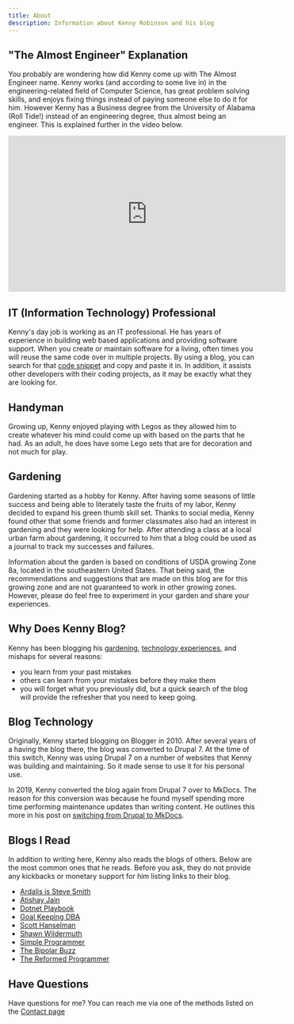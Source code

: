```yaml
---
title: About
description: Information about Kenny Robinson and his blog
---
```


## "The Almost Engineer" Explanation

You probably are wondering how did Kenny come up with 
The Almost Engineer name. Kenny works (and according to some live in) in the engineering-related field
of Computer Science, has great problem solving skills, and enjoys fixing things instead of paying 
someone else to do it for him. However Kenny has a Business degree from the University of Alabama 
(Roll Tide!) instead of an engineering degree, thus almost being an engineer.
This is explained further in the video below.

<div class="text-center">
<iframe width="560" height="315" src="https://www.youtube.com/embed/h5o7KND-gFM" title="YouTube video player" frameborder="0" allow="accelerometer; autoplay; clipboard-write; encrypted-media; gyroscope; picture-in-picture" allowfullscreen></iframe>
</div>

## IT (Information Technology) Professional

Kenny's day job is working as an IT professional. He has years of experience in building web based 
applications and providing software support. When you create or maintain software for a living, 
often times you will reuse the same code over in multiple projects. By using a blog, you can search for
that [code snippet](/technology/2020.08.25-select-list-of-times) 
and copy and paste it in. In addition, it assists other developers with their coding
projects, as it may be exactly what they are looking for.

## Handyman

Growing up, Kenny enjoyed playing with Legos as they allowed him to create whatever his mind could come 
up with based on the parts that he had. As an adult, he does have some Lego sets that are for decoration 
and not much for play. 

## Gardening

Gardening started as a hobby for Kenny. After having some seasons of little success and being able to 
literately taste the fruits of my labor, Kenny decided to expand his green thumb skill set. Thanks to
social media, Kenny found other that some friends and former classmates also had an interest in 
gardening and they were looking for help. After attending a class at a local urban farm about 
gardening, it occurred to him that a blog could be used as a journal to track my successes and failures.

Information about the garden is based on conditions of USDA growing Zone 8a, located in the 
southeastern United States. That being said, the recommendations and suggestions that are made on 
this blog are for this growing zone and are not guaranteed to work in other growing zones. However,
please do feel free to experiment in your garden and share your experiences.

## Why Does Kenny Blog?

Kenny has been blogging his [gardening](/gardening), [technology experiences](/technology),
and mishaps for several reasons:

* you learn from your past mistakes
* others can learn from your mistakes before they make them
* you will forget what you previously did, but a quick search of the blog will provide the refresher that you need to keep going.

## Blog Technology

Originally, Kenny started blogging on Blogger in 2010.
After several years of a having the blog there, the blog was converted to
Drupal 7. At the time of this switch, Kenny was using Drupal 7 on a number
of websites that Kenny was building and maintaining. So it made sense to use
it for his personal use.

In 2019, Kenny converted the blog again from Drupal 7 over to MkDocs. The reason
for this conversion was because he found myself spending more time performing
maintenance updates than writing content. He outlines this more in his post on
[switching from Drupal to MkDocs](/technology/2019.12.21-switched-blog-from-drupal-to-mkdocs).

## Blogs I Read

In addition to writing here, Kenny also reads the blogs of others. Below are the most common ones that he reads.
Before you ask, they do not provide any kickbacks or monetary support for him listing links to their blog.

<ul>
<li><a href="https://ardalis.com/" target="_blank">Ardalis is Steve Smith</a></li>
<li><a href="https://atishay.me" target="_blank">Atishay Jain</a></li>
<li><a href="https://dotnetplaybook.com" target="_blank">Dotnet Playbook</a></li>
<li><a href="https://gkdba.wordpress.com/" target="_blank">Goal Keeping DBA</a></li>
<li><a href="https://hanselman.com" target='_blank'>Scott Hanselman</a></li>
<li><a href="https://wildermuth.com" target='_blank'>Shawn Wildermuth</a></li>
<li><a href="https://simpleprogrammer.com" target='_blank'>Simple Programmer</a></li>
<li><a href="https://thebipolarbuzz.com" target='_blank'>The Bipolar Buzz</a></li>
<li><a href="https://thereformedprogrammer.net" target="_blank">The Reformed Programmer</a></li>
</ul>

## Have Questions

Have questions for me? You can reach me via one of the methods listed on the 
[Contact page](/contact)
